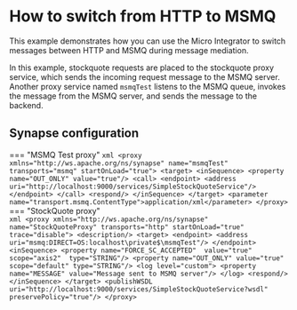 # How to switch from HTTP to MSMQ

This example demonstrates how you can use the Micro Integrator to switch messages between HTTP and MSMQ during message mediation.

In this example, stockquote requests are placed to the stockquote proxy service, which sends the incoming request message to the MSMQ server. Another proxy service named `msmqTest` listens to the MSMQ queue, invokes the message from the MSMQ server, and sends the message to the backend. 

## Synapse configuration

=== "MSMQ Test proxy"
    ```xml
    <proxy xmlns="http://ws.apache.org/ns/synapse" name="msmqTest" transports="msmq" startOnLoad="true">
        <target>
            <inSequence>
                <property name="OUT_ONLY" value="true"/>
                <call>
                    <endpoint>
                        <address uri="http://localhost:9000/services/SimpleStockQuoteService"/>
                    </endpoint>
                </call>
                <respond/>
            </inSequence>
        </target>
            <parameter name="transport.msmq.ContentType">application/xml</parameter>
    </proxy>
    ```
=== "StockQuote proxy"    
    ```xml
    <proxy xmlns="http://ws.apache.org/ns/synapse" name="StockQuoteProxy" transports="http" startOnLoad="true" trace="disable">
         <description/>
          <target>
            <endpoint>
              <address uri="msmq:DIRECT=OS:localhost\private$\msmqTest"/>
            </endpoint>
            <inSequence>
               <property name="FORCE_SC_ACCEPTED"  value="true"  scope="axis2"  type="STRING"/>
               <property name="OUT_ONLY" value="true" scope="default" type="STRING"/>
               <log level="custom">
                <property name="MESSAGE" value="Message sent to MSMQ server"/>
               </log>
               <respond/>
            </inSequence>
          </target>
          <publishWSDL uri="http://localhost:9000/services/SimpleStockQuoteService?wsdl" preservePolicy="true"/>
     </proxy>
    ```

<!--
## Build and run

**Prerequisites:**

!!! Info
    Make sure that the given MSMQ sample is ONLY working on windows environment, since it invokes Microsoft C++ API for MSMQ via JNI invocation.

-   Start the Axis2 server and deploy the SimpleStockQuoteService (Refer
    steps above).

-   Download the
    `                       axis2-transport-msmq-2.0.0-wso2v2.jar                     `
    file and add it to the `           <EI_HOME>/dropins          `
    directory. This file provides the JNI invocation required by MSMQ
    bridging.

-   Please make sure MQ is installed and running. For more information
    please refer <http://msdn.microsoft.com/en-us/library/aa967729.aspx>
    .

-   Make sure that you have installed Visual C++ 2008 (VC9), it works
    with Microsoft Visual Studio 2008 Express.

For a default MSMQ v4.0 installation, you may place following in the
Axis2 transport sender/ listener configuration at
`         repository/conf/axis2/axis2.xml        ` as,

```xml
<transportSender name="msmq"class="org.apache.axis2.transport.msmq.MSMQSender"/>
<transportReceiver name="msmq" class="org.apache.axis2.transport.msmq.MSMQListener">    
    <parameter name="msmq.receiver.host" locked="false">localhost</parameter>
</transportReceiver>
```

Invoke the sample as follows,

``` java
ant stockquote -Daddurl=http://localhost:8280/services/StockQuoteProxy -Dmode=placeorder -Dsymbol=MSFT
```

The sample Axis2 server console will print a message indicating that it
has accepted the order as follows,

``` java
Accepted order for : 18406 stocks of MSFT at $ 83.58806051152119
```

Above samples works as follows,
-->